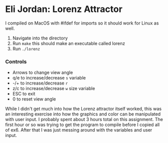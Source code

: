 <h1>Eli Jordan: Lorenz Attractor</h1>
<p>I compiled on MacOS with #ifdef for imports so it should work for Linux as well.</p>
<ol>
<li>Navigate into the directory</li>
<li>Run <code>make</code> this should make an executable called lorenz</li>
<li>Run <code>./lorenz</code></li>
</ol>
<h3>Controls</h3>
<ul>
<li>Arrows to change view angle</li>
<li>q/e to increase/decrease <code>s</code> variable</li>
<li>-/+ to increase/decrease <code>r</code></li>
<li>z/c to increase/decrease <code>w</code> size variable</li>
<li>ESC to exit</li>
<li>0 to reset view angle</li>
</ul>

<p>While I didn't get much into how the Lorenz attractor itself worked, this was an interesting exercise into how the graphics and color can be manipulated with user input. I probably spent about 3 hours total on this assignment. The first hour or so was trying to get the program to compile before I copied all of ex6. After that I was just messing around with the variables and user input.</p>


